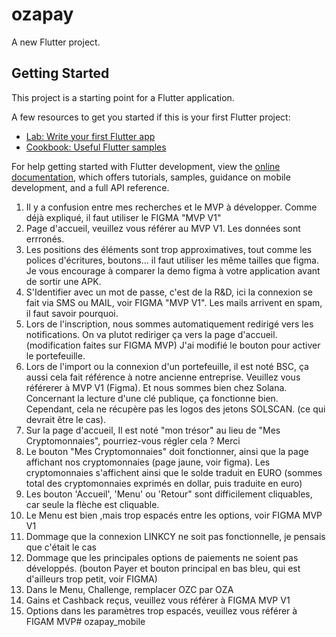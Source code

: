 # ozapay

A new Flutter project.

## Getting Started

This project is a starting point for a Flutter application.

A few resources to get you started if this is your first Flutter project:

- [Lab: Write your first Flutter app](https://docs.flutter.dev/get-started/codelab)
- [Cookbook: Useful Flutter samples](https://docs.flutter.dev/cookbook)

For help getting started with Flutter development, view the
[online documentation](https://docs.flutter.dev/), which offers tutorials,
samples, guidance on mobile development, and a full API reference.

1. Il y a confusion entre mes recherches et le MVP à développer. Comme déjà expliqué, il faut utiliser le FIGMA "MVP V1"
2. Page d'accueil, veuillez vous référer au MVP V1. Les données sont errronés.
3. Les positions des éléments sont trop approximatives, tout comme les polices d'écritures, boutons... il faut utiliser les même tailles que figma. Je vous encourage à comparer la demo figma à votre application avant de sortir une APK.
4. S'Identifier avec un mot de passe, c'est de la R&D, ici la connexion se fait via SMS ou MAIL, voir FIGMA "MVP V1". Les mails arrivent en spam, il faut savoir pourquoi.
5. Lors de l'inscription, nous sommes automatiquement redirigé vers les notifications. On va plutot rediriger ça vers la page d'accueil. (modification faites sur FIGMA MVP) J'ai modifié le bouton pour activer le portefeuille.
6. Lors de l'import ou la connexion d'un portefeuille, il est noté BSC, ça aussi cela fait référence à notre ancienne entreprise. Veuillez vous référerer à MVP V1 (Figma). Et nous sommes bien chez Solana. Concernant la lecture d'une clé publique, ça fonctionne bien. Cependant, cela ne récupère pas les logos des jetons SOLSCAN. (ce qui devrait être le cas).
7. Sur la page d'accueil, Il est noté "mon trésor" au lieu de "Mes Cryptomonnaies", pourriez-vous régler cela ? Merci
8. Le bouton "Mes Cryptomonnaies" doit fonctionner, ainsi que la page affichant nos cryptomonnaies (page jaune, voir figma). Les cryptomonnaies s'affichent ainsi que le solde traduit en EURO (sommes total des cryptomonnaies exprimés en dollar, puis traduite en euro)
9. Les bouton 'Accueil', 'Menu' ou 'Retour" sont difficilement cliquables, car seule la flèche est cliquable.
10. Le Menu est bien ,mais trop espacés entre les options, voir FIGMA MVP V1 
11. Dommage que la connexion LINKCY ne soit pas fonctionnelle, je pensais que c'était le cas
12. Dommage que les principales options de paiements ne soient pas développés. (bouton Payer et bouton principal en bas bleu, qui est d'ailleurs trop petit, voir FIGMA)
13. Dans le Menu, Challenge, remplacer OZC par OZA
14. Gains et Cashback reçus, veuillez vous référer à FIGMA MVP V1
15. Options dans les paramètres trop espacés, veuillez vous référer à FIGAM MVP# ozapay_mobile
